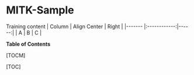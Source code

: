 # MITK-Sample
Training content
| Column | Align Center | Right |
|------- |:------------:|------:|
| A      | B            |   C   |

**Table of Contents**

[TOCM]

[TOC]
